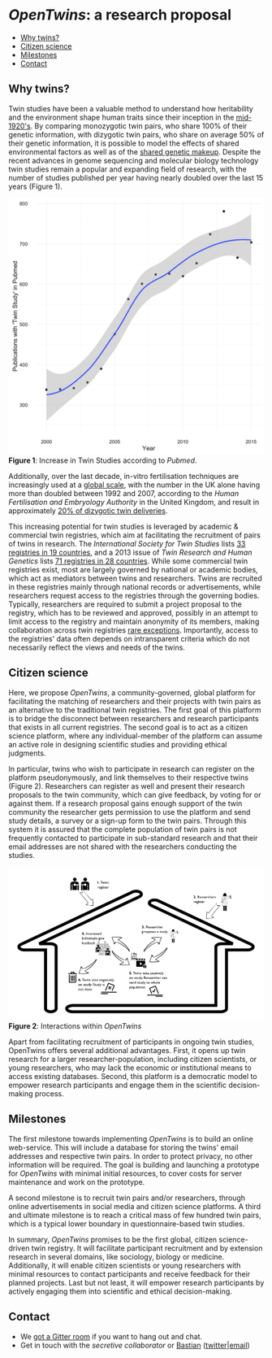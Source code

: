 # ***OpenTwins*: a research proposal**

* [Why twins?](#why-twins)
* [Citizen science](#citizen-science)
* [Milestones](#milestones)
* [Contact](#contact)


## Why twins?


Twin studies have been a valuable method to understand how heritability and the environment shape human traits since their inception in the [mid-1920's](http://link.springer.com/article/10.1007/BF01067795). By comparing monozygotic twin pairs, who share 100% of their genetic information, with dizygotic twin pairs, who share on average 50% of their genetic information, it is possible to model the effects of shared environmental factors as well as of the [shared genetic makeup](http://www.nature.com/nrg/journal/v3/n11/full/nrg932.html). Despite the recent advances in genome sequencing and molecular biology technology  twin studies remain a popular and expanding field of research, with the number of studies published per year having nearly doubled over the last 15 years (Figure 1). 

[![Figure 1](figures/FigurePubmed.png)](figures/FigurePubmed.png)
**Figure 1**: Increase in Twin Studies according to *Pubmed*.

Additionally, over the last decade, in-vitro fertilisation ​techniques are increasingly used at a [global scale](https://rbej.biomedcentral.com/articles/10.1186/s12958-016-0225-2), with the number in the UK alone having more than doubled between 1992 and 2007, according to the *Human Fertilisation and Embryology Authority* in the United Kingdom, and result in approximately [20% of dizygotic twin deliveries](https://academic.oup.com/humrep/article-lookup/doi/10.1093/humrep/dev319).

This increasing potential for twin studies is leveraged by academic & commercial twin registries, which aim at facilitating the recruitment of pairs of twins in research. The *International Society for Twin Studies* lists [33 registries in 19 countries](http://www.twinstudies.org/information/twinregisters/), and a 2013 issue of *Twin Research and Human Genetics* lists [71 registries in 28 countries](https://www.cambridge.org/core/journals/twin-research-and-human-genetics/article/twin-registries-worldwide-an-important-resource-for-scientific-research/B2FE0402907635B6808D95CA18441C64). While some commercial twin registries exist, most are largely governed by national or academic bodies, which act as mediators between twins and researchers. Twins are recruited in these registries mainly through national records or advertisements, while researchers request access to the registries through the governing bodies. Typically, researchers are required to submit a project proposal to the registry, which has to be reviewed and approved, possibly in an attempt to limit access to the registry and maintain anonymity of its members, making collaboration across twin registries [rare exceptions](https://www.cambridge.org/core/journals/twin-research-and-human-genetics/article/div-classtitlethe-codatwins-project-the-cohort-description-of-collaborative-project-of-development-of-anthropometrical-measures-in-twins-to-study-macro-environmental-variation-in-genetic-and-environmental-effects-on-anthropometric-traitsdiv/F80F458FA3F22ECABF80648A9901706C). Importantly, access to the registries' data  often depends on intransparent criteria which do not necessarily reflect the views and needs of the twins. 

## Citizen science
Here, we propose *OpenTwins*, a community-governed, global platform for facilitating the matching of researchers and their projects with twin pairs as an alternative to the traditional twin registries. The first goal of this platform is to bridge the disconnect between researchers and research participants that exists in all current registries. The second goal is to act as a citizen science platform, where any individual-member of the platform can assume an active role in designing scientific studies and providing ethical judgments. 

In particular, twins who wish to participate in research can register on the platform pseudonymously, and link themselves to their respective twins (Figure 2). Researchers can register as well and present their research proposals to the twin community, which can give feedback, by voting for or against them. If a research proposal gains enough support of the twin community the researcher gets permission to use the platform and send study details, a survey or a sign-up form to the twin pairs. Through this system it is assured that the complete population of twin pairs is not frequently contacted to participate in sub-standard research and that their email addresses are not shared with the researchers conducting the studies. 

[![Figure 2](figures/scheme.png)](figures/scheme.png)
**Figure 2**: Interactions within *OpenTwins*

Apart from facilitating recruitment of participants in ongoing twin studies, OpenTwins offers several additional advantages. First, it opens up twin research for a larger researcher-population, including citizen scientists, or young researchers, who may lack the economic or institutional means to access existing databases. Second, this platform is a democratic model to empower research participants and engage them in the scientific decision-making process.

## Milestones

The first milestone towards implementing *OpenTwins* is to build an online web-service. This will include a database for storing the twins' email addresses and respective twin pairs. In order to protect privacy, no other information will be required. The goal is building and launching a prototype for *OpenTwins* with minimal initial resources, to cover costs for server maintenance and work on the prototype.

A second milestone is to recruit twin pairs and/or researchers, through online advertisements in social media and citizen science platforms. A third and ultimate milestone is to reach a critical mass of few hundred twin pairs, which is a typical lower boundary in questionnaire-based twin studies. 

In summary, *OpenTwins* promises to be the first global, citizen science-driven twin registry. It will facilitate participant recruitment and by extension research in several domains, like sociology, biology or medicine. Additionally, it will enable citizen scientists or young researchers with minimal resources to contact participants and receive feedback for their planned projects. Last but not least, it will empower research participants by actively engaging them into scientific and ethical decision-making.

## Contact
* We [got a Gitter room](https://gitter.im/OpenTwins/Lobby) if you want to hang out and chat.
* Get in touch with the *secretive collaborator* or [Bastian](http://www.ruleofthirds.de) ([twitter](http://www.twitter.com/gedankenstuecke)|[email](mailto:bgreshake@gmail.com))
